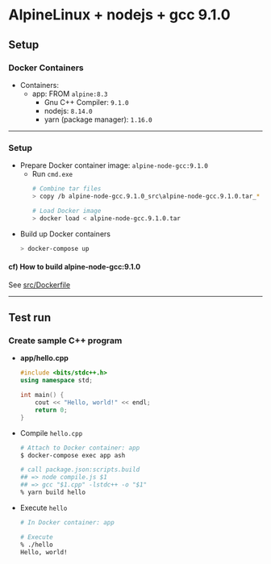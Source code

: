 # AlpineLinux + nodejs + gcc 9.1.0

## Setup

### Docker Containers
- Containers:
    - app: FROM `alpine:8.3`
        - Gnu C++ Compiler: `9.1.0`
        - nodejs: `8.14.0`
        - yarn (package manager): `1.16.0`

---

### Setup
- Prepare Docker container image: `alpine-node-gcc:9.1.0`
    - Run `cmd.exe`
        ```bash
        # Combine tar files
        > copy /b alpine-node-gcc.9.1.0_src\alpine-node-gcc.9.1.0.tar_* alpine-node-gcc.9.1.0.tar

        # Load Docker image
        > docker load < alpine-node-gcc.9.1.0.tar
        ```
- Build up Docker containers
    ```bash
    > docker-compose up
    ```

#### cf) How to build alpine-node-gcc:9.1.0
See [src/Dockerfile](./src/Dockerfile)

***

## Test run

### Create sample C++ program
- **app/hello.cpp**
    ```cpp
    #include <bits/stdc++.h>
    using namespace std;

    int main() {
        cout << "Hello, world!" << endl;
        return 0;
    }
    ```
- Compile `hello.cpp`
    ```bash
    # Attach to Docker container: app
    $ docker-compose exec app ash

    # call package.json:scripts.build
    ## => node compile.js $1
    ## => gcc "$1.cpp" -lstdc++ -o "$1"
    % yarn build hello
    ```
- Execute `hello`
    ```bash
    # In Docker container: app

    # Execute
    % ./hello
    Hello, world!
    ```
